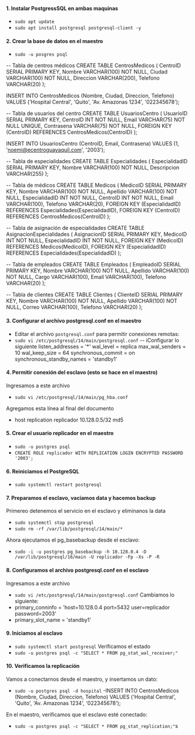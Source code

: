 #### 1. Instalar PostgressSQL en ambas maquinas
- `sudo apt update`
- `sudo apt install postgresql postgresql-client -y`

#### 2. Crear la base de datos en el maestro 
- `sudo -u posgres psql`

-- Tabla de centros médicos
CREATE TABLE CentrosMedicos (
    CentroID SERIAL PRIMARY KEY,
    Nombre VARCHAR(100) NOT NULL,
    Ciudad VARCHAR(100) NOT NULL,
    Direccion VARCHAR(200),
    Telefono VARCHAR(20)
);

INSERT INTO CentrosMedicos (Nombre, Ciudad, Direccion, Telefono)
VALUES ('Hospital Central', 'Quito', 'Av. Amazonas 1234', '022345678');

-- Tabla de usuarios del centro
CREATE TABLE UsuariosCentro (
    UsuarioID SERIAL PRIMARY KEY,
    CentroID INT NOT NULL,
    Email VARCHAR(75) NOT NULL UNIQUE,
    Contrasena VARCHAR(75) NOT NULL,
    FOREIGN KEY (CentroID) REFERENCES CentrosMedicos(CentroID)
);

INSERT INTO UsuariosCentro (CentroID, Email, Contrasena)
VALUES (1, 'noemi@ecentroguayaquil.com', '2003');

-- Tabla de especialidades
CREATE TABLE Especialidades (
    EspecialidadID SERIAL PRIMARY KEY,
    Nombre VARCHAR(100) NOT NULL,
    Descripcion VARCHAR(255)
);

-- Tabla de médicos
CREATE TABLE Medicos (
    MedicoID SERIAL PRIMARY KEY,
    Nombre VARCHAR(100) NOT NULL,
    Apellido VARCHAR(100) NOT NULL,
    EspecialidadID INT NOT NULL,
    CentroID INT NOT NULL,
    Email VARCHAR(100),
    Telefono VARCHAR(20),
    FOREIGN KEY (EspecialidadID) REFERENCES Especialidades(EspecialidadID),
    FOREIGN KEY (CentroID) REFERENCES CentrosMedicos(CentroID)
);

-- Tabla de asignación de especialidades
CREATE TABLE AsignacionEspecialidades (
    AsignacionID SERIAL PRIMARY KEY,
    MedicoID INT NOT NULL,
    EspecialidadID INT NOT NULL,
    FOREIGN KEY (MedicoID) REFERENCES Medicos(MedicoID),
    FOREIGN KEY (EspecialidadID) REFERENCES Especialidades(EspecialidadID)
);

-- Tabla de empleados
CREATE TABLE Empleados (
    EmpleadoID SERIAL PRIMARY KEY,
    Nombre VARCHAR(100) NOT NULL,
    Apellido VARCHAR(100) NOT NULL,
    Cargo VARCHAR(100),
    Email VARCHAR(100),
    Telefono VARCHAR(20)
);

-- Tabla de clientes
CREATE TABLE Clientes (
    ClienteID SERIAL PRIMARY KEY,
    Nombre VARCHAR(100) NOT NULL,
    Apellido VARCHAR(100) NOT NULL,
    Correo VARCHAR(100),
    Telefono VARCHAR(20)
);

#### 3. Configurar el archivo postgresql.conf en el maestro 
- Editar el archivo `postgresql.conf` para permitir conexiones remotas:
- `sudo vi /etc/postgresql/14/main/postgresql.conf`
--	iConfigurar lo siguiente
listen_addresses = '*'
wal_level = replica
max_wal_senders = 10
wal_keep_size = 64
synchronous_commit = on
synchronous_standby_names = 'standby1'

#### 4. Permitir conexión del esclavo (esto se hace en el maestro)
Ingresamos a este archivo 
- `sudo vi /etc/postgresql/14/main/pg_hba.conf`

Agregamos esta línea al final del documento
- host    replication     replicador     10.128.0.5/32        md5

#### 5. Crear el usuario replicador en el maestro
- `sudo -u postgres psql`
- `CREATE ROLE replicador WITH REPLICATION LOGIN ENCRYPTED PASSWORD '2003';`


#### 6. Reiniciamos el PostgreSQL
- `sudo systemctl restart postgresql`

#### 7. Preparamos el esclavo, vaciamos data y hacemos backup
Primereo detenemos el servicio en el esclavo y elimínanos la data
- `sudo systemctl stop postgresql`
- `sudo rm -rf /var/lib/postgresql/14/main/*`

Ahora ejecutamos el pg_basebackup  desde el esclavo: 
- `sudo -i -u postgres pg_basebackup -h 10.128.0.4 -D /var/lib/postgresql/16/main -U replicador -Fp -Xs -P -R`

#### 8. Configuramos el archivo postgresql.conf en el esclavo
Ingresamos a este archivo
- `sudo vi /etc/postgresql/14/main/postgresql.conf`
Cambiamos lo siguiente:
- primary_conninfo = 'host=10.128.0.4 port=5432 user=replicador password=2003'
- primary_slot_name = 'standby1'

#### 9. Iniciamos al esclavo
- `sudo systemctl start postgresql`
Verificamos el estado 
- `sudo -u postgres psql -c "SELECT * FROM pg_stat_wal_receiver;"`
#### 10. Verificamos la replicación
Vamos a conectarnos desde el maestro, y insertamos un dato:
- `sudo -u postgres psql -d hospital`
-INSERT INTO CentrosMedicos (Nombre, Ciudad, Direccion, Telefono)
VALUES ('Hospital Central', 'Quito', 'Av. Amazonas 1234', '022345678');

En el maestro, verificamos que el esclavo esté conectado:

- `sudo -u postgres psql -c "SELECT * FROM pg_stat_replication;"`s